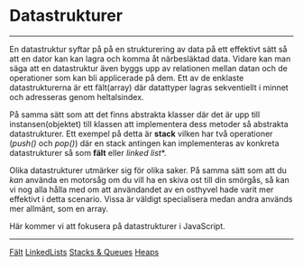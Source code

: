 # Datastrukturer

<hr>

En datastruktur syftar på på en strukturering av data på ett effektivt sätt så att en dator kan kan lagra och komma åt närbesläktad data. Vidare kan man säga att en datastruktur även byggs upp av relationen mellan datan och de operationer som kan bli applicerade på dem. Ett av de enklaste datastrukturerna är ett fält(array) där datattyper lagras sekventiellt i minnet och adresseras genom heltalsindex.

På samma sätt som att det finns abstrakta klasser där det är upp till instansen(objektet) till klassen att implementera dess metoder så abstrakta datastrukturer.
Ett exempel på detta är **stack** vilken har två operationer (*push()* och *pop()*) där en stack antingen kan implementeras av konkreta datastrukturer så som **fält** eller *linked list**.

Olika datastrukturer utmärker sig för olika saker. På samma sätt som att du *kan* använda en motorsåg om du vill ha en skiva ost till din smörgås, så kan vi nog alla hålla med om att användandet av en osthyvel hade varit mer effektivt i detta scenario.
Vissa är väldigt specialisera medan andra används mer allmänt, som en array.

Här kommer vi att fokusera på datastrukturer i JavaScript.

<hr>

[Fält](Arrays/Arrays.md)
[LinkedLists](LinkedLists/LinkedList.md)
[Stacks & Queues](Stacks+Queues/StacksAndQueues.md)
[Heaps](Heaps/Heaps.md)







   
  









































































































































































































